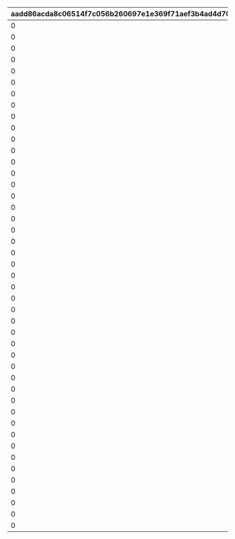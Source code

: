 |aadd86acda8c06514f7c056b260697e1e369f71aef3b4ad4d702ca89e69b2933|a59d33f4b34b0cd89b0d4b3a035a2013fab820c35e6eb73c763a6d806183b238|0bab92b7f76aa6dc13e07882a0291fa9f3879113b869633f5fab46851eddf9f2|4827bc0d174fdb73a8e024bc5b60760d702ac343871f82589b22d8fb817047bc|382145af7e502d2430bc608ffa0f3d79c3f39c2c4d0366a1a107089c7abe9451|f93d910c166fb7c0f1ebbeb0e56ff037016051af0d7b9280b4c7d81e99d5b358|d57eea5fce743ce8e96b71231086b3029404ece0c2a5bf01bb8c96affdef7ba0|e665e8a31788a45b45c98c2c7f9b7c0dff2ab055e5ede09a5cd928cda9bb92e2|baa24a522c536b950909420686f96ab1b397fc92d479d6b06c7749c721ffbc70|aea627aca8502fb12fc6829780a53a533d4f5b154b52ba3e5703bfaa5a3de70e|889c07c7e72ef2f46cd4452a953c85cfecebbd7817c6bfe36763b5f7100f169a|d56f503b600f4aeef876f274f47cb1b5988ab42a901d8eaaa3a16071cccfeca0|0c7cf48786844c5ab709d925aa779635eff6f08ee3ea3e9e80ca2ffe4da50234|94fa13ed4fa3e7c9503426bc30538dc337a32a619b76f1fe30bcd459fc8f215e|92b1bb9e06ecbbf1ce4623abcdece1471b690a349c8a0e92b5512d68f6ac4036|790a5ea38dbb64a3df490c58d3f6f0903c5e5043cb44b18fc601dec6b1fdfde4|1b9cd41111bb39c39259a5ceb0e456d5e51e1b36c492e62f69d2feacb88ebda5|afcd658f11ce9b5d422e4e28428f6a14a88498ae602309b79015e90b32197d95|1695a661b321f706413aadedd462cf2f3632b254f86757192bd4538aa38c49da|
| --- | --- | --- | --- | --- | --- | --- | --- | --- | --- | --- | --- | --- | --- | --- | --- | --- | --- | --- |
|0|610132501|5.5|3|0|1|0||289|610132007|12|1|5|1|10132|3|0|0|-60|
|0|610132502|1.5|1|0|1|0||289|610132008|0|1|5|2|10132|0|70|0|-60|
|0|0|1.5|1|0|1|0||289|610132009|0|1|5|3|10132|0|0|0|-60|
|0|0|5.5|1|0|1|0||292|610134007|0|1.85|5|1|10134|3|55|0|-50|
|0|610134502|1.5|3|0|1|0||292|610134008|30|1.85|5|2|10134|0|0|0|-50|
|0|0|1.5|1|0|1|0||292|610134009|0|1.85|5|3|10134|0|0|0|-50|
|0|610136501|5.5|2|600|1|0||295|610136007|0|1.1|5|1|10136|3|0|0|0|
|0|0|1.5|1|0|1|0||295|610136008|0|1.5|5|2|10136|0|84|0|-50|
|0|0|1.5|1|0|1|0||295|610136009|0|1.5|5|3|10136|0|0|0|-50|
|0|0|5.5|1|0|1|0||295|610137007|0|0.85|5|1|10137|0|75|0|0|
|0|0|1.5|1|0|1|0||295|610137008|0|0.85|5|2|10137|0|50|0|0|
|0|0|1.5|1|0|1|0||295|610137009|0|0.85|5|3|10137|0|0|0|0|
|0|0|5.5|1|0|1|0||298|610140007|0|1.4|5|1|10140|3|77|0|0|
|0|0|1.5|1|0|1|0||298|610140008|0|1.4|5|2|10140|0|52|0|0|
|0|0|1.5|1|0|1|0||298|610140009|0|1.4|5|3|10140|0|0|0|0|
|0|0|5.5|1|0|1|0||301|610142007|0|1.45|5|1|10142|3|76|0|-33|
|0|610142502|1.5|2|600|1|0||301|610142008|0|1.23|5|2|10142|3|0|0|-40|
|0|0|1.5|1|0|1|0||301|610142009|0|1.45|5|3|10142|0|0|0|-33|
|0|0|5.5|1|0|1|0||304|610144007|0|1|5|1|10144|3|65|0|-33|
|0|610144502|1.5|2|600|1|0||304|610144008|0|0.85|5|2|10144|3|0|0|-40|
|0|0|1.5|1|0|1|0||304|610144009|0|1|5|3|10144|0|0|0|-33|
|0|610146501|5.5|2|600|1|0||307|610146007|0|0.87|5|1|10146|3|0|0|-45|
|0|0|1.5|1|0|1|0||307|610146008|0|1.18|5|2|10146|0|58|0|-45|
|0|0|1.5|1|0|1|0||307|610146009|0|1.18|5|3|10146|0|0|0|-45|
|0|610148501|5.5|2|600|1|0||310|610148007|0|1.4|5|1|10148|3|0|0|-50|
|0|0|1.5|1|0|1|0||310|610148008|0|1.7|5|2|10148|0|68|0|-50|
|0|0|1.5|1|0|1|0||310|610148009|0|1.7|5|3|10148|0|0|0|-50|
|0|0|5.5|1|0|1|0||313|610150007|0|1.35|5|1|10150|3|71|0|-33|
|0|0|1.5|1|0|1|0||313|610150008|0|1.35|5|2|10150|3|50|0|-33|
|0|0|1.5|1|0|1|0||313|610150009|0|1.35|5|3|10150|0|0|0|-33|
|0|610152501|5.5|2|600|1|0||316|610152007|0|0.7|5|1|10152|4.8|0|0|20|
|0|0|1.5|1|0|1|0||316|610152008|0|0.96|5|2|10152|0|81|0|30|
|0|0|1.5|1|0|1|0||316|610152009|0|0.96|5|3|10152|0|0|0|30|
|0|0|5.5|1|0|1|0||319|610154007|0|1.25|5|1|10154|3|68|0|-33|
|0|610154502|1.5|2|600|1|0||319|610154008|0|1|5|2|10154|3|0|0|-10|
|0|0|1.5|1|0|1|0||319|610154009|0|1.25|5|3|10154|0|0|0|-33|
|0|610156501|5.5|2|600|1|0||322|610156007|0|0.85|5|1|10156|3|0|0|5|
|0|0|1.5|1|600|1|0||322|610156008|0|1.11|5|2|10156|3|75|0|-10|
|0|0|1.5|1|0|1|0||322|610156009|0|1.11|5|3|10156|0|0|0|-10|
|0|610158501|5.5|2|600|1|0||325|610158007|0|1.5|5|1|10158|3|0|0|-40|
|0|0|1.5|1|0|1|0||325|610158008|0|1.75|5|2|10158|0|65|0|-33|
|0|0|1.5|1|0|1|0||325|610158009|0|1.75|5|3|10158|0|0|0|-33|
|0|610160501|5.5|3|600|1|0||328|610160007|20|1.4|5|1|10160|4.8|0|0|-35|
|0|0|1.5|1|0|1|0||328|610160008|0|1.4|5|2|10160|0|70|0|-35|
|0|0|1.5|1|0|1|0||328|610160009|0|1.4|5|3|10160|0|0|0|-35|